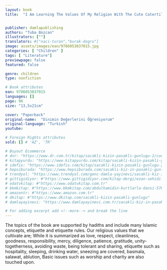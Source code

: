 ```yaml
---
layout: book
title:  "I Am Learning The Values Of My Religion With The Cute Catertille"


publisher: damlapublishing
authors: "Tuba Bozcan"
illustrators: [""]
translators: #["naci-turan","burak-dogru"]
image: assets/images/ean/9786053837015.jpg
categories: [ "Children" ]
tags: [ "Literature"]
previewpage: false
featured: false

genre: children
type: nonfiction

# Book attributes
ean: 9786053837015
languages: []
page: 96
size: "13,5x21cm"

cover: "Paperback"
original-name:  "Dinimin Değerlerini Öğreniyorum"
original-language: "Turkish"
youtube:

# Foreign Rights attributes
sold: [] # 'AZ', 'TR'

# Buyout Ecommerce
# dnr: "https://www.dr.com.tr/kitap/sacakli-kizin-pasakli-gunlugu-2/cocuk-ve-genclik/genclik-10-yas/roman-oyku/urunno=0001893059001"
# kitapyurdu: "https://www.kitapyurdu.com/kitap/sacakli-kizin-pasakli-gunlugu-2-/560122.html&filter_name=Sa%C3%A7akl%C4%B1+K%C4%B1z%27%C4%B1n+Pasakl%C4%B1+G%C3%BCnl%C3%BC%C4%9F%C3%BC+2"
# idefix: "https://www.idefix.com/kitap/sacakli-kizin-pasakli-gunlugu-2/cocuk-ve-genclik/genclik-10-yas/roman-oyku/urunno=0001893059001"
# hepsiburada: "https://www.hepsiburada.com/sacakli-kiz-in-pasakli-gunlugu-2-damla-yayinevi-p-HBV000012ER86"
# trendyol: "https://www.trendyol.com/genc-damla-yayinevi/sacakli-kiz-in-pasakli-gunlugu-2-p-54825777"
# gittigidiyor: #"https://www.gittigidiyor.com/kitap-dergi/ezan-sehidi-adnan-menderes_pdp_732728793"
# odatvkitap: #"https://www.odatvkitap.com.tr"
# bkmkitap: #"https://www.bkmkitap.com/abdulhamidin-kurtlarla-dansi-578226"
# amazontr: #"https://www.amazon.com.tr"
# dkitap: #"https://www.dkitap.com/sacakli-kizin-pasakli-gunlugu"
# damlayayinevi: "https://www.damlayayinevi.com.tr/sacakli-kiz-in-pasakli-gunlugu-2-bu-iste-bi-terslik-var"

# For adding excerpt add <!--more--> and break the line
---
```

The topics of the book are supported by hadiths and include many Islamic concepts, etiquette and etiquette
rules. Our religious values that we cultivate are; While it is summarized as love, respect, cleanliness, goodness, responsibility, mercy, diligence, patience, gratitude, unity-togetherness, avoiding waste, being tolerant
and sharing, etiquette such as hospitality, sleeping, drinking water, sneezing are covered, basmala, salawat,
ablution, Basic issues such as worship and charity are also touched upon.
<!--more--> 

